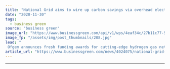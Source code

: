 ```yaml
---
title: "National Grid aims to wire up carbon savings via overhead electricity and hydrogen innovation"
date: "2020-11-30"
tags: 
  - business green
source: "business green"
image_url: "https://www.businessgreen.com/api/v1/wps/4eaf34c/27b11c77-514e-4b51-aca7-a758bb8156f5/3/IMG-4186-185x114.jpg"
image_fp: "/assets/img/post_thumbnails/208.jpg"
lead: "
 Ofgem announces fresh funding awards for cutting-edge hydrogen gas network and advanced transmission technology projects ..."
article_url: "https://www.businessgreen.com/news/4024075/national-grid-aims-wire-carbon-savings-overhead-electricity-hydrogen-innovation"
---
```


---
